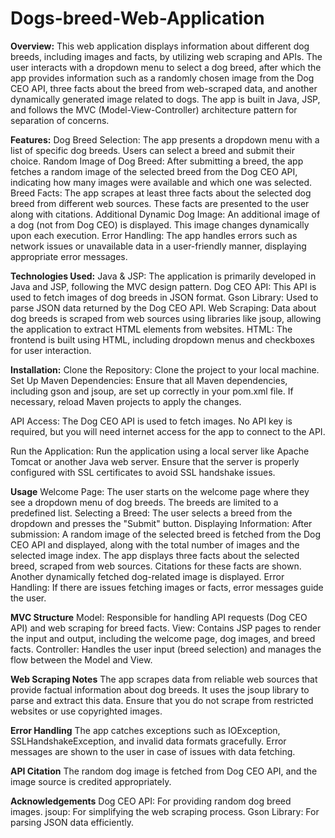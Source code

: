 # Dogs-breed-Web-Application
**Overview:**
This web application displays information about different dog breeds, including images and facts, by utilizing web scraping and APIs. The user interacts with a dropdown menu to select a dog breed, after which the app provides information such as a randomly chosen image from the Dog CEO API, three facts about the breed from web-scraped data, and another dynamically generated image related to dogs. The app is built in Java, JSP, and follows the MVC (Model-View-Controller) architecture pattern for separation of concerns.

**Features:**
Dog Breed Selection: The app presents a dropdown menu with a list of specific dog breeds. Users can select a breed and submit their choice.
Random Image of Dog Breed: After submitting a breed, the app fetches a random image of the selected breed from the Dog CEO API, indicating how many images were available and which one was selected.
Breed Facts: The app scrapes at least three facts about the selected dog breed from different web sources. These facts are presented to the user along with citations.
Additional Dynamic Dog Image: An additional image of a dog (not from Dog CEO) is displayed. This image changes dynamically upon each execution.
Error Handling: The app handles errors such as network issues or unavailable data in a user-friendly manner, displaying appropriate error messages.

**Technologies Used:**
Java & JSP: The application is primarily developed in Java and JSP, following the MVC design pattern.
Dog CEO API: This API is used to fetch images of dog breeds in JSON format.
Gson Library: Used to parse JSON data returned by the Dog CEO API.
Web Scraping: Data about dog breeds is scraped from web sources using libraries like jsoup, allowing the application to extract HTML elements from websites.
HTML: The frontend is built using HTML, including dropdown menus and checkboxes for user interaction.

**Installation:**
Clone the Repository: Clone the project to your local machine.
Set Up Maven Dependencies: Ensure that all Maven dependencies, including gson and jsoup, are set up correctly in your pom.xml file. If necessary, reload Maven projects to apply the changes.

API Access: The Dog CEO API is used to fetch images. No API key is required, but you will need internet access for the app to connect to the API.

Run the Application: Run the application using a local server like Apache Tomcat or another Java web server. Ensure that the server is properly configured with SSL certificates to avoid SSL handshake issues.

**Usage**
Welcome Page: The user starts on the welcome page where they see a dropdown menu of dog breeds. The breeds are limited to a predefined list.
Selecting a Breed: The user selects a breed from the dropdown and presses the "Submit" button.
Displaying Information: After submission:
A random image of the selected breed is fetched from the Dog CEO API and displayed, along with the total number of images and the selected image index.
The app displays three facts about the selected breed, scraped from web sources. Citations for these facts are shown.
Another dynamically fetched dog-related image is displayed.
Error Handling: If there are issues fetching images or facts, error messages guide the user.

**MVC Structure**
Model: Responsible for handling API requests (Dog CEO API) and web scraping for breed facts.
View: Contains JSP pages to render the input and output, including the welcome page, dog images, and breed facts.
Controller: Handles the user input (breed selection) and manages the flow between the Model and View.

**Web Scraping Notes**
The app scrapes data from reliable web sources that provide factual information about dog breeds. It uses the jsoup library to parse and extract this data.
Ensure that you do not scrape from restricted websites or use copyrighted images.

**Error Handling**
The app catches exceptions such as IOException, SSLHandshakeException, and invalid data formats gracefully. Error messages are shown to the user in case of issues with data fetching.

**API Citation**
The random dog image is fetched from Dog CEO API, and the image source is credited appropriately.

**Acknowledgements**
Dog CEO API: For providing random dog breed images.
jsoup: For simplifying the web scraping process.
Gson Library: For parsing JSON data efficiently.
